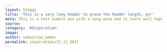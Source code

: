 ```yaml
---
layout: bloggy
title: 'This is a very long header to prove the header length, yo!'
meta: This is a test numero dos with a long meta and it tests well hopefully! mented at the end of 2015 is trained on basis of historical data and can comprehend semantic coherences with the help of the Hummingbird update. Hummingbird was one of the major changes in the engine's functionality, that today impacts most of all searches. After this update, Google was able to not only look at certain keywords individually, but to combine words logically and interpret its semantic meaning. Also, typos in the queries 
source:
category: '#Inspiration'
image: 
author: sebastian_weber
permalink: inspiration/11_11_2017
---
```

